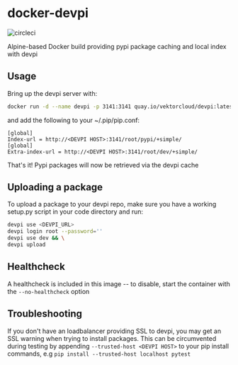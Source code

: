 # docker-devpi

![circleci][circleci]

Alpine-based Docker build providing pypi package caching and local index with devpi

## Usage

Bring up the devpi server with:
```bash
docker run -d --name devpi -p 3141:3141 quay.io/vektorcloud/devpi:latest
```

and add the following to your ~/.pip/pip.conf:
```
[global]
Index-url = http://<DEVPI HOST>:3141/root/pypi/+simple/
[global]
Extra-index-url = http://<DEVPI HOST>:3141/root/dev/+simple/
```

That's it! Pypi packages will now be retrieved via the devpi cache

## Uploading a package

To upload a package to your devpi repo, make sure you have a working setup.py script in your code directory and run:
```bash
devpi use <DEVPI_URL>
devpi login root --password=''
devpi use dev && \
devpi upload
```

## Healthcheck

A healthcheck is included in this image -- to disable, start the container with the `--no-healthcheck` option

## Troubleshooting

If you don't have an loadbalancer providing SSL to devpi, you may get an SSL warning when trying to install packages. This can be circumvented during testing by appending `--trusted-host <DEVPI HOST>` to your pip install commands, e.g `pip install --trusted-host localhost pytest`

[circleci]: https://img.shields.io/circleci/project/github/vektorcloud/devpi.svg "devpi"
